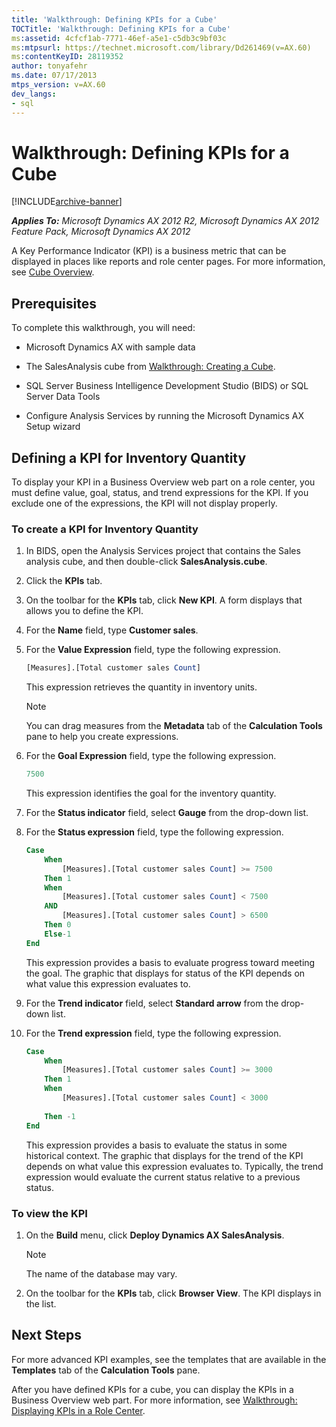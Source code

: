 ```yaml
---
title: 'Walkthrough: Defining KPIs for a Cube'
TOCTitle: 'Walkthrough: Defining KPIs for a Cube'
ms:assetid: 4cfcf1ab-7771-46ef-a5e1-c5db3c9bf03c
ms:mtpsurl: https://technet.microsoft.com/library/Dd261469(v=AX.60)
ms:contentKeyID: 28119352
author: tonyafehr
ms.date: 07/17/2013
mtps_version: v=AX.60
dev_langs:
- sql
---
```


# Walkthrough: Defining KPIs for a Cube 


[!INCLUDE[archive-banner](includes/archive-banner.md)]


_**Applies To:** Microsoft Dynamics AX 2012 R2, Microsoft Dynamics AX 2012 Feature Pack, Microsoft Dynamics AX 2012_

A Key Performance Indicator (KPI) is a business metric that can be displayed in places like reports and role center pages. For more information, see [Cube Overview](cube-overview.md).

## Prerequisites

To complete this walkthrough, you will need:

  - Microsoft Dynamics AX with sample data

  - The SalesAnalysis cube from [Walkthrough: Creating a Cube](walkthrough-creating-a-cube.md).

  - SQL Server Business Intelligence Development Studio (BIDS) or SQL Server Data Tools

  - Configure Analysis Services by running the Microsoft Dynamics AX Setup wizard

## Defining a KPI for Inventory Quantity

To display your KPI in a Business Overview web part on a role center, you must define value, goal, status, and trend expressions for the KPI. If you exclude one of the expressions, the KPI will not display properly.

### To create a KPI for Inventory Quantity

1.  In BIDS, open the Analysis Services project that contains the Sales analysis cube, and then double-click **SalesAnalysis.cube**.

2.  Click the **KPIs** tab.

3.  On the toolbar for the **KPIs** tab, click **New KPI**. A form displays that allows you to define the KPI.

4.  For the **Name** field, type **Customer sales**.

5.  For the **Value Expression** field, type the following expression.
    
    ``` sql
    [Measures].[Total customer sales Count]
    ```
    
    This expression retrieves the quantity in inventory units.
    

    > [!NOTE]
    > <P>You can drag measures from the <STRONG>Metadata</STRONG> tab of the <STRONG>Calculation Tools</STRONG> pane to help you create expressions.</P>



6.  For the **Goal Expression** field, type the following expression.
    
    ``` sql
    7500
    ```
    
    This expression identifies the goal for the inventory quantity.

7.  For the **Status indicator** field, select **Gauge** from the drop-down list.

8.  For the **Status expression** field, type the following expression.
    
    ``` sql
    Case
        When
            [Measures].[Total customer sales Count] >= 7500
        Then 1
        When
            [Measures].[Total customer sales Count] < 7500
        AND
            [Measures].[Total customer sales Count] > 6500
        Then 0
        Else-1
    End
    ```
    
    This expression provides a basis to evaluate progress toward meeting the goal. The graphic that displays for status of the KPI depends on what value this expression evaluates to.

9.  For the **Trend indicator** field, select **Standard arrow** from the drop-down list.

10. For the **Trend expression** field, type the following expression.
    
    ``` sql
    Case
        When
            [Measures].[Total customer sales Count] >= 3000
        Then 1
        When
            [Measures].[Total customer sales Count] < 3000
        
        Then -1
    End
    ```
    
    This expression provides a basis to evaluate the status in some historical context. The graphic that displays for the trend of the KPI depends on what value this expression evaluates to. Typically, the trend expression would evaluate the current status relative to a previous status.

### To view the KPI

1.  On the **Build** menu, click **Deploy Dynamics AX SalesAnalysis**.
    

    > [!NOTE]
    > <P>The name of the database may vary.</P>



2.  On the toolbar for the **KPIs** tab, click **Browser View**. The KPI displays in the list.

## Next Steps

For more advanced KPI examples, see the templates that are available in the **Templates** tab of the **Calculation Tools** pane.

After you have defined KPIs for a cube, you can display the KPIs in a Business Overview web part. For more information, see [Walkthrough: Displaying KPIs in a Role Center](walkthrough-displaying-kpis-in-a-role-center.md).


